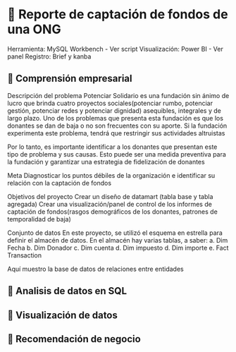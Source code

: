 # 🎫 Reporte de captación de fondos de una ONG
Herramienta: MySQL Workbench - Ver script
Visualización: Power BI - Ver panel
Registro: Brief y kanba


## 📂 Comprensión empresarial
Descripción del problema
Potenciar Solidario es una fundación sin ánimo de lucro que brinda cuatro proyectos sociales(potenciar rumbo, potenciar gestión, potenciar redes y potenciar dignidad) asequibles, integrales y de largo plazo. Uno de los problemas que presenta esta fundación es que los donantes se dan de baja o no son frecuentes con su aporte. Si la fundación experimenta este problema, tendrá que restringir sus actividades altruistas

Por lo tanto, es importante identificar a los donantes que presentan este tipo de problema y sus causas. Esto puede ser una medida preventiva para la fundación y garantizar una estrategia de fidelización de donantes

Meta
Diagnosticar los puntos débiles de la organización e identificar su relación con la captación de fondos

Objetivos del proyecto
Crear un diseño de datamart (tabla base y tabla agregada)
Crear una visualización/panel de control de los informes de captación de fondos(rasgos demográficos de los donantes, patrones de temporalidad de baja)

Conjunto de datos
En este proyecto, se utilizó el esquema en estrella para definir el almacén de datos. En el almacén hay varias tablas, a saber:
a. Dim Fecha
b. Dim Donador
c. Dim cuenta
d. Dim impuesto
d. Dim importe
e. Fact Transaction

Aquí muestro la base de datos de relaciones entre entidades


## 📂 Analisis de datos en SQL


## 📂 Visualización de datos


## 📂 Recomendación de negocio






